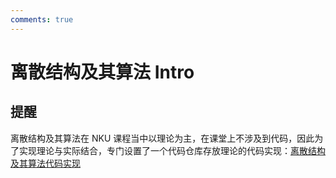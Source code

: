 ```yaml
---
comments: true
---
```

# 离散结构及其算法 Intro
## 提醒
离散结构及其算法在 NKU 课程当中以理论为主，在课堂上不涉及到代码，因此为了实现理论与实际结合，专门设置了一个代码仓库存放理论的代码实现：[离散结构及其算法代码实现](https://github.com/xiong-ZH-zq/Discrete-Structure-And-Algorithm)